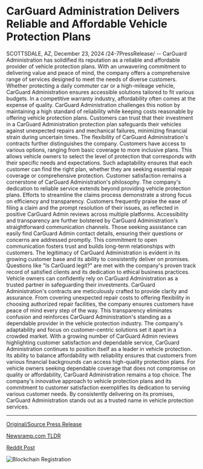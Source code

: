 # CarGuard Administration Delivers Reliable and Affordable Vehicle Protection Plans

SCOTTSDALE, AZ, December 23, 2024 /24-7PressRelease/ -- CarGuard Administration has solidified its reputation as a reliable and affordable provider of vehicle protection plans. With an unwavering commitment to delivering value and peace of mind, the company offers a comprehensive range of services designed to meet the needs of diverse customers. Whether protecting a daily commuter car or a high-mileage vehicle, CarGuard Administration ensures accessible solutions tailored to fit various budgets.  In a competitive warranty industry, affordability often comes at the expense of quality. CarGuard Administration challenges this notion by maintaining a high standard of reliability while keeping costs reasonable by offering vehicle protection plans. Customers can trust that their investment in a CarGuard Administration protection plan safeguards their vehicles against unexpected repairs and mechanical failures, minimizing financial strain during uncertain times.  The flexibility of CarGuard Administration's contracts further distinguishes the company. Customers have access to various options, ranging from basic coverage to more inclusive plans. This allows vehicle owners to select the level of protection that corresponds with their specific needs and expectations. Such adaptability ensures that each customer can find the right plan, whether they are seeking essential repair coverage or comprehensive protection.  Customer satisfaction remains a cornerstone of CarGuard Administration's philosophy. The company's dedication to reliable service extends beyond providing vehicle protection plans. Efforts to streamline the claims process demonstrate a strong focus on efficiency and transparency. Customers frequently praise the ease of filing a claim and the prompt resolution of their issues, as reflected in positive CarGuard Admin reviews across multiple platforms.  Accessibility and transparency are further bolstered by CarGuard Administration's straightforward communication channels. Those seeking assistance can easily find CarGuard Admin contact details, ensuring their questions or concerns are addressed promptly. This commitment to open communication fosters trust and builds long-term relationships with customers.  The legitimacy of CarGuard Administration is evident in its growing customer base and its ability to consistently deliver on promises. Questions like "Is CarGuard legit?" are met with the company's proven track record of satisfied clients and its dedication to ethical business practices. Vehicle owners can confidently rely on CarGuard Administration as a trusted partner in safeguarding their investments.  CarGuard Administration's contracts are meticulously crafted to provide clarity and assurance. From covering unexpected repair costs to offering flexibility in choosing authorized repair facilities, the company ensures customers have peace of mind every step of the way. This transparency eliminates confusion and reinforces CarGuard Administration's standing as a dependable provider in the vehicle protection industry.  The company's adaptability and focus on customer-centric solutions set it apart in a crowded market. With a growing number of CarGuard Admin reviews highlighting customer satisfaction and dependable service, CarGuard Administration continues to position itself as a leader in vehicle protection. Its ability to balance affordability with reliability ensures that customers from various financial backgrounds can access high-quality protection plans.  For vehicle owners seeking dependable coverage that does not compromise on quality or affordability, CarGuard Administration remains a top choice. The company's innovative approach to vehicle protection plans and its commitment to customer satisfaction exemplifies its dedication to serving various customer needs. By consistently delivering on its promises, CarGuard Administration stands out as a trusted name in vehicle protection services. 

---

[Original/Source Press Release](https://www.24-7pressrelease.com/press-release/517415/carguard-administration-delivers-reliable-and-affordable-vehicle-protection-plans)
                    

[Newsramp.com TLDR](https://newsramp.com/curated-news/carguard-administration-reliable-and-affordable-vehicle-protection-plans/7d71c5ed5c7f7d8d6b836b9129223a99) 

 



[Reddit Post](https://www.reddit.com/r/newsramp/comments/1hl4ho4/carguard_administration_reliable_and_affordable/) 



![Blockchain Registration](https://cdn.newsramp.app/24-7PressRelease/qrcode/2412/24/noonE4sd.webp)